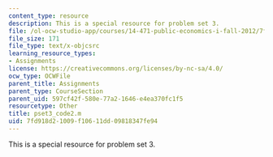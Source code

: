 ```yaml
---
content_type: resource
description: This is a special resource for problem set 3.
file: /ol-ocw-studio-app/courses/14-471-public-economics-i-fall-2012/7fd918d21009f10611dd09818347fe94_pset3_code2.m
file_size: 171
file_type: text/x-objcsrc
learning_resource_types:
- Assignments
license: https://creativecommons.org/licenses/by-nc-sa/4.0/
ocw_type: OCWFile
parent_title: Assignments
parent_type: CourseSection
parent_uid: 597cf42f-580e-77a2-1646-e4ea370fc1f5
resourcetype: Other
title: pset3_code2.m
uid: 7fd918d2-1009-f106-11dd-09818347fe94
---
```

This is a special resource for problem set 3.
